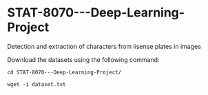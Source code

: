 # STAT-8070---Deep-Learning-Project
Detection and extraction of characters from lisense plates in images

Download the datasets using the following command:

    cd STAT-8070---Deep-Learning-Project/

    wget -i dataset.txt
